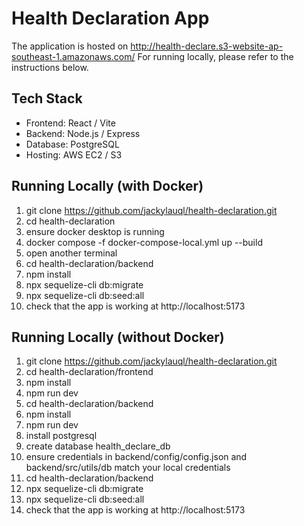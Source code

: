 # Health Declaration App

The application is hosted on http://health-declare.s3-website-ap-southeast-1.amazonaws.com/
For running locally, please refer to the instructions below.

## Tech Stack

- Frontend: React / Vite
- Backend: Node.js / Express
- Database: PostgreSQL
- Hosting: AWS EC2 / S3

## Running Locally (with Docker)

1. git clone https://github.com/jackylauql/health-declaration.git
2. cd health-declaration
3. ensure docker desktop is running
4. docker compose -f docker-compose-local.yml up --build
5. open another terminal
6. cd health-declaration/backend
7. npm install
8. npx sequelize-cli db:migrate
9. npx sequelize-cli db:seed:all
10. check that the app is working at http://localhost:5173

## Running Locally (without Docker)

1. git clone https://github.com/jackylauql/health-declaration.git
2. cd health-declaration/frontend
3. npm install
4. npm run dev
5. cd health-declaration/backend
6. npm install
7. npm run dev
8. install postgresql
9. create database health_declare_db
10. ensure credentials in backend/config/config.json and backend/src/utils/db match your local credentials
11. cd health-declaration/backend
12. npx sequelize-cli db:migrate
13. npx sequelize-cli db:seed:all
14. check that the app is working at http://localhost:5173
